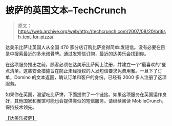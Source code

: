 # 披萨的英国文本–TechCrunch

> 原文：<https://web.archive.org/web/http://techcrunch.com/2007/08/20/british-text-for-pizza/>

达美乐比萨让英国人从全国 470 家分店订购比萨变得简单:发短信。没有必要在目录中搜索最近的多米诺骨牌。通过发短信订购，最近的达美乐会找到你。

在这项服务推出之前，顾客必须在达美乐比萨网上注册，并建立一个“最喜欢的”餐点清单。这些安全措施旨在防止未经授权的人发短信要求免费用餐。一旦下了订单，Domino 的文本返回，确认订单和客户的身份。已经有 2000 多人注册了这项服务。

如果你在英国，渴望吃比萨饼，下面提供了一个链接。如果这项服务在英国运作良好，其他国家和餐馆可能也会提供类似的短信服务。请继续阅读 MobileCrunch，保持技术领先。

[【达美乐披萨】](https://web.archive.org/web/20200814005702/http://www.dominos.co.uk/smsexplainednotregistered.aspx)